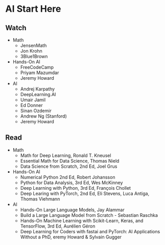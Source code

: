 # AI Start Here

## Watch
- Math
  - JensenMath
  - Jon Krohn
  - 3Blue1Brown
- Hands-On AI
  - FreeCodeCamp
  - Priyam Mazumdar
  - Jeremy Howard
- AI
  - Andrej Karpathy
  - DeepLearning.AI
  - Umair Jamil
  - Ed Donner
  - Sinan Ozdemir
  - Andrew Ng (Stanford)
  - Jeremy Howard


## Read
- Math
  - Math for Deep Learning, Ronald T. Kneusel
  - Essential Math for Data Science, Thomas Nield
  - Data Science from Scratch, 2nd Ed, Joel Grus
- Hands-On AI
  - Numerical Python 2nd Ed, Robert Johansson
  - Python for Data Analysis, 3rd Ed, Wes McKinney
  - Deep Learning with Python, 3rd Ed, François Chollet
  - Deep Learing with PyTorch, 2nd Ed, Eli Stevens, Luca Antiga, Thomas Viehmann
- AI
  - Hands-On Large Language Models, Jay Alammar
  - Build a Large Language Model from Scratch - Sebastian Raschka
  - Hands-On Machine Learning with Scikit-Learn, Keras, and TensorFlow, 3rd Ed, Aurélien Géron
  - Deep Learning for Coders with fastai and PyTorch: AI Applications Without a PhD, eremy Howard & Sylvain Gugger
